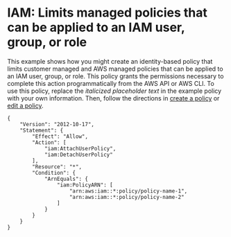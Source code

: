 # IAM: Limits managed policies that can be applied to an IAM user, group, or role<a name="reference_policies_examples_iam_limit-managed"></a>

This example shows how you might create an identity\-based policy that limits customer managed and AWS managed policies that can be applied to an IAM user, group, or role\. This policy grants the permissions necessary to complete this action programmatically from the AWS API or AWS CLI\. To use this policy, replace the *italicized placeholder text* in the example policy with your own information\. Then, follow the directions in [create a policy](access_policies_create.md) or [edit a policy](access_policies_manage-edit.md)\.

```
{
    "Version": "2012-10-17",
    "Statement": {
        "Effect": "Allow",
        "Action": [
            "iam:AttachUserPolicy",
            "iam:DetachUserPolicy"
        ],
        "Resource": "*",
        "Condition": {
            "ArnEquals": {
                "iam:PolicyARN": [
                    "arn:aws:iam::*:policy/policy-name-1",
                    "arn:aws:iam::*:policy/policy-name-2"
                ]
            }
        }
    }
}
```
